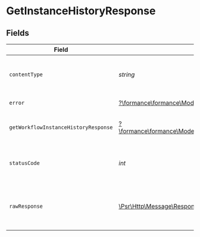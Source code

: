 # GetInstanceHistoryResponse


## Fields

| Field                                                                                                                             | Type                                                                                                                              | Required                                                                                                                          | Description                                                                                                                       |
| --------------------------------------------------------------------------------------------------------------------------------- | --------------------------------------------------------------------------------------------------------------------------------- | --------------------------------------------------------------------------------------------------------------------------------- | --------------------------------------------------------------------------------------------------------------------------------- |
| `contentType`                                                                                                                     | *string*                                                                                                                          | :heavy_check_mark:                                                                                                                | HTTP response content type for this operation                                                                                     |
| `error`                                                                                                                           | [?\formance\formance\Models\Shared\Error](../../Models/Shared/Error.md)                                                           | :heavy_minus_sign:                                                                                                                | General error                                                                                                                     |
| `getWorkflowInstanceHistoryResponse`                                                                                              | [?\formance\formance\Models\Shared\GetWorkflowInstanceHistoryResponse](../../Models/Shared/GetWorkflowInstanceHistoryResponse.md) | :heavy_minus_sign:                                                                                                                | The workflow instance history                                                                                                     |
| `statusCode`                                                                                                                      | *int*                                                                                                                             | :heavy_check_mark:                                                                                                                | HTTP response status code for this operation                                                                                      |
| `rawResponse`                                                                                                                     | [\Psr\Http\Message\ResponseInterface](https://www.php-fig.org/psr/psr-7/#33-psrhttpmessageresponseinterface)                      | :heavy_minus_sign:                                                                                                                | Raw HTTP response; suitable for custom response parsing                                                                           |